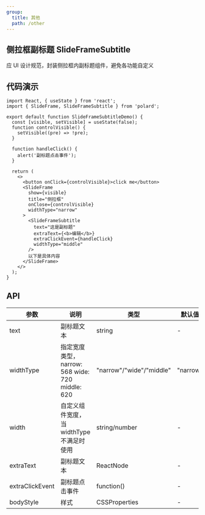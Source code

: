 ```yaml
---
group:
  title: 其他
  path: /other
---
```


## 侧拉框副标题 SlideFrameSubtitle

应 UI 设计规范，封装侧拉框内副标题组件，避免各功能自定义

## 代码演示

```tsx
import React, { useState } from 'react';
import { SlideFrame, SlideFrameSubtitle } from 'polard';

export default function SlideFrameSubtitleDemo() {
  const [visible, setVisible] = useState(false);
  function controlVisible() {
    setVisible((pre) => !pre);
  }

  function handleClick() {
    alert('副标题点击事件');
  }

  return (
    <>
      <button onClick={controlVisible}>click me</button>
      <SlideFrame
        show={visible}
        title="侧拉框"
        onClose={controlVisible}
        widthType="narrow"
      >
        <SlideFrameSubtitle
          text="这是副标题"
          extraText={<b>编辑</b>}
          extraClickEvent={handleClick}
          widthType="middle"
        />
        以下是具体内容
      </SlideFrame>
    </>
  );
}
```

## API

| 参数            | 说明                                            | 类型                     | 默认值   |
| --------------- | ----------------------------------------------- | ------------------------ | -------- |
| text            | 副标题文本                                      | string                   | -        |
| widthType       | 指定宽度类型，narrow: 568 wide: 720 middle: 620 | "narrow"/"wide"/"middle" | "narrow" |
| width           | 自定义组件宽度，当 widthType 不满足时使用       | string/number            | -        |
| extraText       | 副标题文本                                      | ReactNode                | -        |
| extraClickEvent | 副标题点击事件                                  | function()               | -        |
| bodyStyle       | 样式                                            | CSSProperties            | -        |

